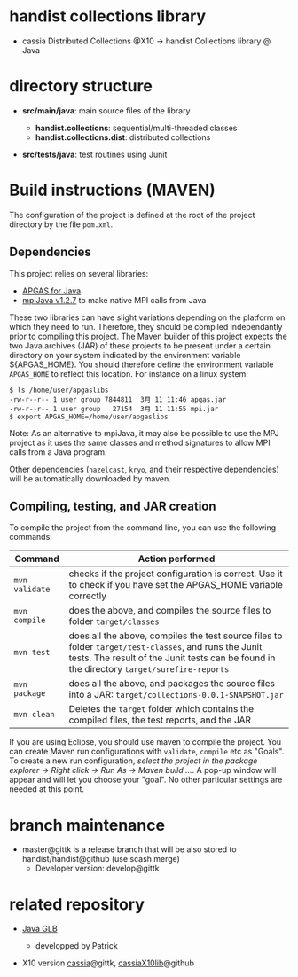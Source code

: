 # handist collections library

* cassia Distributed Collections @X10 -> handist Collections library @ Java


# directory structure

* **src/main/java**: main source files of the library
  * **handist.collections**: sequential/multi-threaded classes 
  * **handist.collections.dist**:  distributed collections

* **src/tests/java**: test routines using Junit

# Build instructions (MAVEN)

The configuration of the project is defined at the root of the project directory by the file `pom.xml`. 

## Dependencies

This project relies on several libraries:
* [APGAS for Java](https://github.com/x10-lang/apgas/tree/master/apgas) 
* [mpiJava v1.2.7](https://sourceforge.net/projects/mpijava/) to make native MPI calls from Java

These two libraries can have slight variations depending on the platform on which they need to run. Therefore, they should be compiled independantly prior to compiling this project. The Maven builder of this project expects the two Java archives (JAR) of these projects to be present under a certain directory on your system indicated by the environment variable ${APGAS_HOME}. You should therefore define the environment variable `APGAS_HOME` to reflect this location. For instance on a linux system: 

~~~
$ ls /home/user/apgaslibs
-rw-r--r-- 1 user group 7844811  3月 11 11:46 apgas.jar
-rw-r--r-- 1 user group   27154  3月 11 11:55 mpi.jar
$ export APGAS_HOME=/home/user/apgaslibs
~~~
Note: As an alternative to mpiJava, it may also be possible to use the MPJ project as it uses the same classes and method signatures to allow MPI calls from a Java program.

Other dependencies (`hazelcast`, `kryo`, and their respective dependencies) will be automatically downloaded by maven.

## Compiling, testing, and JAR creation

To compile the project from the command line, you can use the following commands:

| Command | Action performed |
| ------ | ------ |
| `mvn validate` | checks if the project configuration is correct. Use it to check if you have set the APGAS_HOME variable correctly |
| `mvn compile` | does the above, and compiles the source files to folder `target/classes` |
| `mvn test`| does all the above, compiles the test source files to folder `target/test-classes`, and runs the Junit tests. The result of the Junit tests can be found in the directory `target/surefire-reports` | 
| `mvn package` | does all the above, and packages the source files into a JAR: `target/collections-0.0.1-SNAPSHOT.jar` |
| `mvn clean` | Deletes the `target` folder which contains the compiled files, the test reports, and the JAR |

If you are using Eclipse, you should use maven to compile the project. You can create Maven run configurations with `validate`, `compile` etc as "Goals". To create a new run configuration, *select the project in the package explorer -> Right click -> Run As -> Maven build ...*. A pop-up window will appear and will let you choose your "goal". No other particular settings are needed at this point. 


# branch maintenance

* master@gittk is a release branch that will be also stored to handist/handist@github (use scash merge)
  * Developer version: develop@gittk 


# related repository

* [Java GLB](https://github.com/handist/JavaGLB)
  * developped by Patrick

* X10 version [cassia](https://gittk.cs.kobe-u.ac.jp/x10kobeu/cassia)@gittk, [cassiaX10lib](https://github.com/handist/cassiaX10lib)@github
